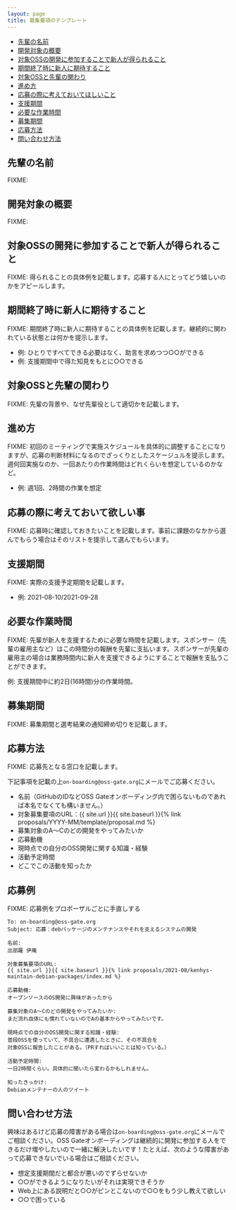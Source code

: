 ```yaml
---
layout: page
title: 募集要項のテンプレート
---
```


* [先輩の名前](#mentor)
* [開発対象の概要](#overview)
* [対象OSSの開発に参加することで新人が得られること](#merit)
* [期間終了時に新人に期待すること](#expectation)
* [対象OSSと先輩の関わり](#about-mentor)
* [進め方](#plan)
* [応募の際に考えておいてほしいこと](#requirement)
* [支援期間](#period)
* [必要な作業時間](#needed-time)
* [募集期間](#application-period)
* [応募方法](#how-to-apply)
* [問い合わせ方法](#how-to-inquiry)

## <span id="mentor">先輩の名前</span>

FIXME:

## <span id="overview">開発対象の概要</span>

FIXME:

## <span id="merit">対象OSSの開発に参加することで新人が得られること</span>

FIXME: 得られることの具体例を記載します。応募する人にとってどう嬉しいのかをアピールします。

## <span id="expectation">期間終了時に新人に期待すること</span>

FIXME: 期間終了時に新人に期待することの具体例を記載します。継続的に関われている状態とは何かを提示します。

* 例: ひとりですべてできる必要はなく、助言を求めつつ○○ができる
* 例: 支援期間中で得た知見をもとに○○できる

## <span id="about-mentor">対象OSSと先輩の関わり</span>

FIXME: 先輩の背景や、なぜ先輩役として適切かを記載します。

## <span id="plan">進め方</span>

FIXME: 初回のミーティングで実施スケジュールを具体的に調整することになりますが、応募の判断材料になるのでざっくりとしたスケージュルを提示します。
週何回実施なのか、一回あたりの作業時間はどれくらいを想定しているのかなど。

* 例: 週1回、2時間の作業を想定

## <span id="requirement">応募の際に考えておいて欲しい事</span>

FIXME: 応募時に確認しておきたいことを記載します。事前に課題のなかから選んでもらう場合はそのリストを提示して選んでもらいます。

## <span id="period">支援期間</span>

FIXME: 実際の支援予定期間を記載します。

* 例: 2021-08-10/2021-09-28

## <span id="needed-time">必要な作業時間</span>

FIXME: 先輩が新人を支援するために必要な時間を記載します。スポンサー（先輩の雇用主など）はこの時間分の報酬を先輩に支払います。スポンサーが先輩の雇用主の場合は業務時間内に新人を支援できるようにすることで報酬を支払うことができます。

例: 支援期間中に約2日(16時間)分の作業時間。

## <span id="application-period">募集期間</span>

FIXME: 募集期間と選考結果の通知締め切りを記載します。

## <span id="how-to-apply">応募方法</span>

FIXME: 応募先となる窓口を記載します。

下記事項を記載の上`on-boarding@oss-gate.org`にメールでご応募ください。

  * 名前（GitHubのIDなどOSS Gateオンボーディング内で困らないものであれば本名でなくても構いません。）
  * 対象募集要項のURL：{{ site.url }}{{ site.baseurl }}{% link proposals/YYYY-MM/template/proposal.md %}
  * 募集対象のA～Cのどの開発をやってみたいか
  * 応募動機
  * 現時点での自分のOSS開発に関する知識・経験
  * 活動予定時間
  * どこでこの活動を知ったか

## <span id="application-example">応募例</span>

FIXME: 応募例をプロポーザルごとに手直しする

```text
To: on-boarding@oss-gate.org
Subject: 応募：debパッケージのメンテナンスやそれを支えるシステムの開発

名前:
出部羅 伊庵

対象募集要項のURL:
{{ site.url }}{{ site.baseurl }}{% link proposals/2021-08/kenhys-maintain-debian-packages/index.md %}

応募動機:
オープンソースのOS開発に興味があったから

募集対象のA～Cのどの開発をやってみたいか:
まだ流れ自体にも慣れていないのでAの基本からやってみたいです。

現時点での自分のOSS開発に関する知識・経験:
普段OSSを使っていて、不具合に遭遇したときに、その不具合を
対象OSSに報告したことがある。（PRすればいいことは知っている。）

活動予定時間:
一日2時間くらい。具体的に聞いたら変わるかもしれません。

知ったきっかけ:
Debianメンテナーの人のツイート
```

## <span id="how-to-inquiry">問い合わせ方法</span>

興味はあるけど応募の障害がある場合は`on-boarding@oss-gate.org`にメールでご相談ください。OSS Gateオンボーディングは継続的に開発に参加する人をできるだけ増やしたいので一緒に解決したいです！たとえば、次のような障害があって応募できないでいる場合はご相談ください。

  * 想定支援期間だと都合が悪いのでずらせないか
  * ○○ができるようになりたいがそれは実現できそうか
  * Web上にある説明だと○○がピンとこないので○○をもう少し教えて欲しい
  * ○○で困っている
